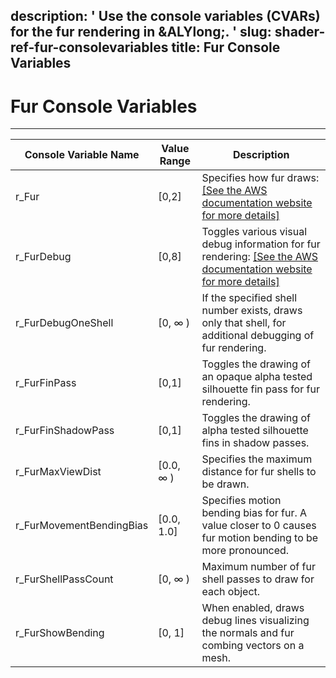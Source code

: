 description: ' Use the console variables (CVARs) for the fur rendering in &ALYlong;. '
slug: shader-ref-fur-consolevariables
title: Fur Console Variables
---
# Fur Console Variables<a name="shader-ref-fur-consolevariables"></a>




****  

| Console Variable Name | Value Range | Description | 
| --- | --- | --- | 
| r\_Fur | \[0,2\] | Specifies how fur draws: [\[See the AWS documentation website for more details\]](http://docs.aws.amazon.com/lumberyard/latest/userguide/shader-ref-fur-consolevariables.html) | 
| r\_FurDebug | \[0,8\] | Toggles various visual debug information for fur rendering: [\[See the AWS documentation website for more details\]](http://docs.aws.amazon.com/lumberyard/latest/userguide/shader-ref-fur-consolevariables.html)  | 
| r\_FurDebugOneShell | \[0, ∞ \) | If the specified shell number exists, draws only that shell, for additional debugging of fur rendering\. | 
| r\_FurFinPass | \[0,1\] | Toggles the drawing of an opaque alpha tested silhouette fin pass for fur rendering\. | 
| r\_FurFinShadowPass | \[0,1\] | Toggles the drawing of alpha tested silhouette fins in shadow passes\. | 
| r\_FurMaxViewDist | \[0\.0, ∞ \) | Specifies the maximum distance for fur shells to be drawn\. | 
| r\_FurMovementBendingBias | \[0\.0, 1\.0\] | Specifies motion bending bias for fur\. A value closer to 0 causes fur motion bending to be more pronounced\. | 
| r\_FurShellPassCount | \[0, ∞ \) | Maximum number of fur shell passes to draw for each object\. | 
| r\_FurShowBending | \[0, 1\] | When enabled, draws debug lines visualizing the normals and fur combing vectors on a mesh\. | 